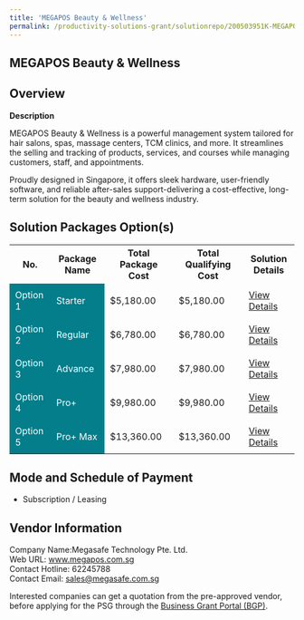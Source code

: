```yaml
---
title: 'MEGAPOS Beauty & Wellness'
permalink: /productivity-solutions-grant/solutionrepo/200503951K-MEGAPOS-Buty-&-Wllnss-G
---
```


## MEGAPOS Beauty & Wellness

## Overview

**Description**

MEGAPOS Beauty & Wellness is a powerful management system tailored for hair salons, spas, massage centers, TCM clinics, and more. It streamlines the selling and tracking of products, services, and courses while managing customers, staff, and appointments.

Proudly designed in Singapore, it offers sleek hardware, user-friendly software, and reliable after-sales support-delivering a cost-effective, long-term solution for the beauty and wellness industry.

## Solution Packages Option(s)

<table>
<tr>
<th><b>No.</b></th>
<th><b>Package Name</b></th>
<th><b>Total Package Cost</b></th>
<th><b>Total Qualifying Cost</b></th>
<th><b>Solution Details</b></th>
</tr>
<tr>
<td style='padding: 10px; background-color: #037E8A; color: #FFFFFF;'>Option 1</td>
<td style='padding: 10px; background-color: #037E8A; color: #FFFFFF;'>Starter</td>
<td style='padding: 10px;'>$5,180.00</td>
<td style='padding: 10px;'>$5,180.00</td>
<td style='padding: 10px;'><a href='/psg/200503951K_20240166_30012025_Desensitised_Annex3_Part1.pdf' target='_blank'>View Details</a></td>
</tr>
<tr>
<td style='padding: 10px; background-color: #037E8A; color: #FFFFFF;'>Option 2</td>
<td style='padding: 10px; background-color: #037E8A; color: #FFFFFF;'>Regular</td>
<td style='padding: 10px;'>$6,780.00</td>
<td style='padding: 10px;'>$6,780.00</td>
<td style='padding: 10px;'><a href='/psg/200503951K_20240166_30012025_Desensitised_Annex3_Part2.pdf' target='_blank'>View Details</a></td>
</tr>
<tr>
<td style='padding: 10px; background-color: #037E8A; color: #FFFFFF;'>Option 3</td>
<td style='padding: 10px; background-color: #037E8A; color: #FFFFFF;'>Advance</td>
<td style='padding: 10px;'>$7,980.00</td>
<td style='padding: 10px;'>$7,980.00</td>
<td style='padding: 10px;'><a href='/psg/200503951K_20240166_30012025_Desensitised_Annex3_Part3.pdf' target='_blank'>View Details</a></td>
</tr>
<tr>
<td style='padding: 10px; background-color: #037E8A; color: #FFFFFF;'>Option 4</td>
<td style='padding: 10px; background-color: #037E8A; color: #FFFFFF;'>Pro+</td>
<td style='padding: 10px;'>$9,980.00</td>
<td style='padding: 10px;'>$9,980.00</td>
<td style='padding: 10px;'><a href='/psg/200503951K_20240166_30012025_Desensitised_Annex3_Part4.pdf' target='_blank'>View Details</a></td>
</tr>
<tr>
<td style='padding: 10px; background-color: #037E8A; color: #FFFFFF;'>Option 5</td>
<td style='padding: 10px; background-color: #037E8A; color: #FFFFFF;'>Pro+ Max</td>
<td style='padding: 10px;'>$13,360.00</td>
<td style='padding: 10px;'>$13,360.00</td>
<td style='padding: 10px;'><a href='/psg/200503951K_20240166_30012025_Desensitised_Annex3_Part5.pdf' target='_blank'>View Details</a></td>
</tr>
</table>

## Mode and Schedule of Payment

 - Subscription / Leasing

## Vendor Information

 Company Name:Megasafe Technology Pte. Ltd.<br>Web URL: www.megapos.com.sg <br>Contact Hotline: 62245788 <br>Contact Email: sales@megasafe.com.sg <br>

Interested companies can get a quotation from the pre-approved vendor, before applying for the PSG through the <a href='https://www.businessgrants.gov.sg/' target='_blank' rel='noopener'>Business Grant Portal (BGP)</a>.

<script src="/jquery/resize-tables.js"></script>
